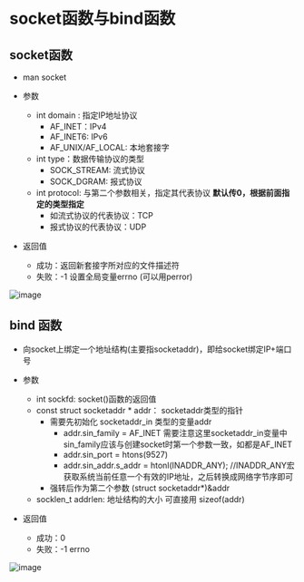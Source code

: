 # socket函数与bind函数  

## socket函数  

* man socket

* 参数
    * int domain : 指定IP地址协议  
        * AF_INET：IPv4
        * AF_INET6: IPv6
        * AF_UNIX/AF_LOCAL: 本地套接字
    * int type：数据传输协议的类型
        * SOCK_STREAM: 流式协议  
        * SOCK_DGRAM: 报式协议  
    * int protocol: 与第二个参数相关，指定其代表协议 **默认传0，根据前面指定的类型指定**
        * 如流式协议的代表协议：TCP
        * 报式协议的代表协议：UDP

* 返回值
    * 成功：返回新套接字所对应的文件描述符
    * 失败：-1  设置全局变量errno (可以用perror) 

![image](https://user-images.githubusercontent.com/58176267/175799249-0fec1c60-125d-493f-9043-d5cdd36b4bd8.png)


## bind 函数  

* 向socket上绑定一个地址结构(主要指socketaddr)，即给socket绑定IP+端口号

* 参数  
    * int sockfd: socket()函数的返回值 
    * const struct socketaddr * addr： socketaddr类型的指针  
        * 需要先初始化 socketaddr_in 类型的变量addr  
            * addr.sin_family = AF_INET   需要注意这里socketaddr_in变量中sin_family应该与创建socket时第一个参数一致，如都是AF_INET 
            * addr.sin_port = htons(9527)
            * addr.sin_addr.s_addr = htonl(INADDR_ANY); //INADDR_ANY宏获取系统当前任意一个有效的IP地址，之后转换成网络字节序即可  
        * 强转后作为第二个参数  (struct socketaddr*)&addr
    * socklen_t addrlen: 地址结构的大小  可直接用 sizeof(addr)

* 返回值 
    *  成功：0
    *  失败：-1 errno

![image](https://user-images.githubusercontent.com/58176267/175799565-b923dd6d-c6e3-444d-b7d4-c8e41aef6e75.png)
